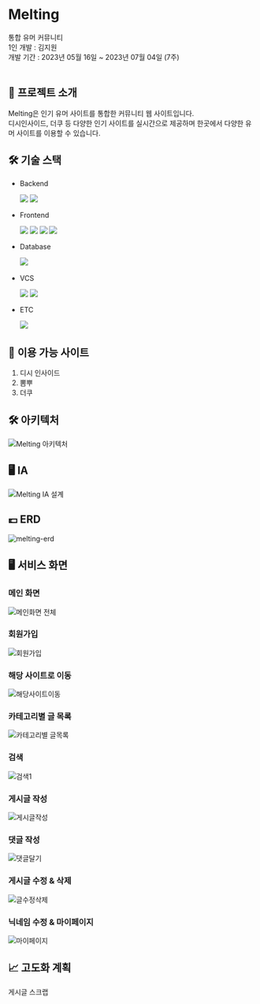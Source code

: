 # Melting
통합 유머 커뮤니티<br>
1인 개발 : 김지원<br>
개발 기간 :  2023년 05월 16일 ~ 2023년 07월 04일 (7주)<br><br>

## 📃 프로젝트 소개
Melting은 인기 유머 사이트를 통합한 커뮤니티 웹 사이트입니다.<br>
디시인사이드, 더쿠 등 다양한 인기 사이트를 실시간으로 제공하며 한곳에서 다양한 유머 사이트를 이용할 수 있습니다.


## 🛠 기술 스택
- <div>Backend </div>
&nbsp;&nbsp;&nbsp;&nbsp;&nbsp;
<img src="https://img.shields.io/badge/Spring-6DB33F?style=flat&logo=spring&logoColor=white">
<img src="https://img.shields.io/badge/SpringBoot-green?style=flat&logo=SpringBoot&logoColor=white"/>

- <div>Frontend </div>
&nbsp;&nbsp;&nbsp;&nbsp;&nbsp;
<img src="https://img.shields.io/badge/HTML-red?style=flat&logo=html5&logoColor=white"/>
<img src="https://img.shields.io/badge/CSS-blue?style=flat&logo=css3&logoColor=white"/>
<img src="https://img.shields.io/badge/JavaScript-yellow?style=flat&logo=JavaScript&logoColor=black"/>
<img src="https://img.shields.io/badge/jQuery-blue?style=flat&logo=jquery&logoColor=black"/>

- <div>Database </div>
&nbsp;&nbsp;&nbsp;&nbsp;&nbsp;
<img src="https://img.shields.io/badge/SQL Developer-F80000?style=flat&logo=oracle&logoColor=white">

- <div>VCS</div>
&nbsp;&nbsp;&nbsp;&nbsp;&nbsp;
<img src="https://img.shields.io/badge/Git-F05032?style=flat&logo=git&logoColor=white"/>
<img src="https://img.shields.io/badge/GitHub-black?style=flat&logo=github&logoColor=white"/>

- <div>ETC</div>
&nbsp;&nbsp;&nbsp;&nbsp;&nbsp;
<img src="https://img.shields.io/badge/Notion-white?style=flat&logo=Notion&logoColor=black"/>


## 📍 이용 가능 사이트
1. 디시 인사이드
2. 뽐뿌
3. 더쿠

## 🛠 아키텍처
![Melting 아키텍처](https://github.com/jijiji1299/Melting-Web/assets/116232841/03ffe87d-fa4e-4659-b461-f3dabd3c9e0e)

## 🖥 IA
![Melting IA 설계](https://github.com/jijiji1299/Melting-Web/assets/116232841/c5e26101-85c3-4893-8dbb-131f795c3508)

## 💷 ERD
![melting-erd](https://github.com/jijiji1299/Melting-Web/assets/116232841/b53fc858-c8da-444d-809c-a0364a5b5365)


## 🖥 서비스 화면
### 메인 화면
![메인화면 전체](https://github.com/jijiji1299/Melting-Web/assets/116232841/e5d2f0d0-c6c9-4858-88d2-4f7ebcd91f78)

### 회원가입
![회원가입](https://github.com/jijiji1299/Melting-Web/assets/116232841/8b7ac484-a001-454b-bc92-9bc264936511)

### 해당 사이트로 이동
![해당사이트이동](https://github.com/jijiji1299/Melting-Web/assets/116232841/aad5ebe6-ee47-490e-8df4-32db5d79ff1d)

### 카테고리별 글 목록
![카테고리별 글목록](https://github.com/jijiji1299/Melting-Web/assets/116232841/b436d9e4-9c62-47a9-b745-a977f1d434c5)

### 검색
![검색1](https://github.com/jijiji1299/Melting-Web/assets/116232841/b6d6712d-9ea8-496c-86b0-47588279ce8b)

### 게시글 작성
![게시글작성](https://github.com/jijiji1299/Melting-Web/assets/116232841/138fa9f8-7ea0-4d03-9d42-a54215652cc2)

### 댓글 작성
![댓글달기](https://github.com/jijiji1299/Melting-Web/assets/116232841/b767b5dc-8f0b-4d90-80ee-b0662dba0128)

### 게시글 수정 & 삭제
![글수정삭제](https://github.com/jijiji1299/Melting-Web/assets/116232841/53c7d23b-0bab-4c62-9e60-826766152908)

### 닉네임 수정 & 마이페이지
![마이페이지](https://github.com/jijiji1299/Melting-Web/assets/116232841/200c219c-eaa9-41fa-90c6-19383c66a3c6)



## 📈 고도화 계획
게시글 스크랩

